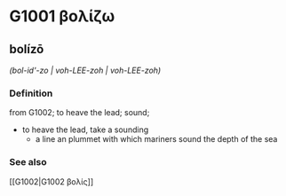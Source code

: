 # G1001 βολίζω

## bolízō

_(bol-id'-zo | voh-LEE-zoh | voh-LEE-zoh)_

### Definition

from G1002; to heave the lead; sound; 

- to heave the lead, take a sounding
  - a line an plummet with which mariners sound the depth of the sea

### See also

[[G1002|G1002 βολίς]]
